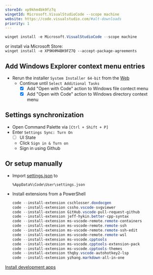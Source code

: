 ```yaml
---
storeId: xp9khm4bk9fz7q
wingetId: Microsoft.VisualStudioCode --scope machine
website: https://code.visualstudio.com/#alt-downloads
priority: 1
---
```



```powershell
winget install -e Microsoft.VisualStudioCode --scope machine
```
or install via Microsoft Store:  
`winget install -e XP9KHM4BK9FZ7Q --accept-package-agreements`

## Add Windows Explorer context menu entries
- Rerun the installer  `System Installer 64-bit` from the [Web](https://code.visualstudio.com/#alt-downloads)
    - Continue until `Select Additional Tasks`
        - [x] Add "Open with Code" action to Windows file contect menu
        - [x] Add "Open with Code" action to Windows directory context menu

## Settings synchronization
- Open Command Palette via `[Ctrl + Shift + P]`
- Enter `Settings Sync: Turn On`
    - [ ] UI State
    - Click `Sign in & Turn on`
    - Sign in using Github

## Or setup manually
- Import [settings.json](configs/VisualStudioCode-settings.json) to
    ```
    %AppData%\Code\User\settings.json
    ```
- Install extensions from a PowerShell
    ```powershell
    code --install-extension cschlosser.doxdocgen
    code --install-extension cssho.vscode-svgviewer
    code --install-extension GitHub.vscode-pull-request-github
    code --install-extension jeff-hykin.better-cpp-syntax
    code --install-extension ms-vscode-remote.remote-containers
    code --install-extension ms-vscode-remote.remote-ssh
    code --install-extension ms-vscode-remote.remote-ssh-edit
    code --install-extension ms-vscode-remote.remote-wsl
    code --install-extension ms-vscode.cpptools
    code --install-extension ms-vscode.cpptools-extension-pack
    code --install-extension ms-vscode.cpptools-themes
    code --install-extension thqby.vscode-autohotkey2-lsp
    code --install-extension yzhang.markdown-all-in-one
    ```


[Install development apps](../notes/Install%20development%20apps.md)